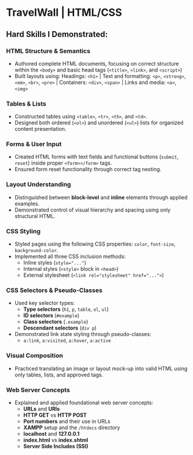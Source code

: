 # TravelWall | HTML/CSS 

## Hard Skills I Demonstrated: 
### HTML Structure & Semantics  
- Authored complete HTML documents, focusing on correct structure within the `<body>` and basic head tags (`<title>`, `<link>`, and `<script>`)
- Built layouts using: Headings: `<h1>` | Text and formatting: `<p>`, `<strong>`, `<em>`, `<br>`, `<pre>` | Containers: `<div>`, `<span>` | Links and media: `<a>`, `<img>`  

### Tables & Lists  
- Constructed tables using `<table>`, `<tr>`, `<th>`, and `<td>`.  
- Designed both ordered (`<ol>`) and unordered (`<ul>`) lists for organized content presentation.  

### Forms & User Input  
- Created HTML forms with text fields and functional buttons (`submit`, `reset`) inside proper `<form></form>` tags.  
- Ensured form reset functionality through correct tag nesting.  

### Layout Understanding  
- Distinguished between **block-level** and **inline** elements through applied examples.  
- Demonstrated control of visual hierarchy and spacing using only structural HTML.  

### CSS Styling  
- Styled pages using the following CSS properties: `color`, `font-size`, `background-color`.  
- Implemented all three CSS inclusion methods:  
  - Inline styles (`style="..."`)  
  - Internal styles (`<style>` block in `<head>`)  
  - External stylesheet (`<link rel="stylesheet" href="...">`)  

### CSS Selectors & Pseudo-Classes  
- Used key selector types:  
  - **Type selectors** (`h1`, `p`, `table`, `ol`, `ul`)  
  - **ID selectors** (`#example`)  
  - **Class selectors** (`.example`)  
  - **Descendant selectors** (`div p`)  
- Demonstrated link state styling through pseudo-classes:  
  - `a:link`, `a:visited`, `a:hover`, `a:active`  

### Visual Composition  
- Practiced translating an image or layout mock-up into valid HTML using only tables, lists, and approved tags.  

### Web Server Concepts  
- Explained and applied foundational web server concepts:  
  - **URLs** and **URIs**  
  - **HTTP GET** vs **HTTP POST**  
  - **Port numbers** and their use in URLs  
  - **XAMPP** setup and the `/htdocs` directory  
  - **localhost** and **127.0.0.1**  
  - **index.html** vs **index.shtml**  
  - **Server Side Includes (SSI)**  
